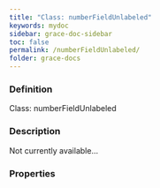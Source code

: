 ```yaml
---
title: "Class: numberFieldUnlabeled"
keywords: mydoc
sidebar: grace-doc-sidebar
toc: false
permalink: /numberFieldUnlabeled/
folder: grace-docs
---
```


### Definition
Class: numberFieldUnlabeled  

### Description
Not currently available...  

### Properties
  
